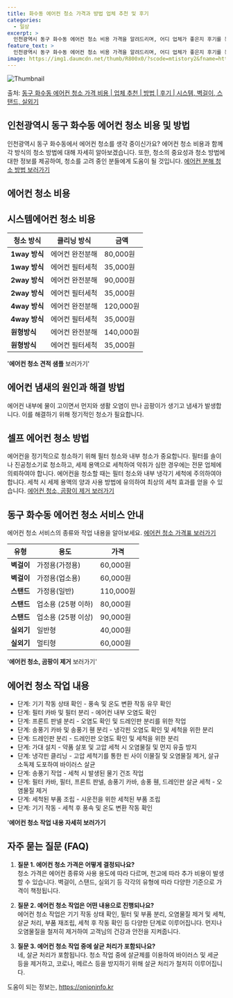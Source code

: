 ```yaml
---
title: 화수동 에어컨 청소 가격과 방법 업체 추천 및 후기
categories:
  - 일상
excerpt: >
  인천광역시 동구 화수동 에어컨 청소 비용 가격을 알려드리며, 어디 업체가 좋은지 후기를 통해 알아보겠습니다. 현재 글에서는 시스템, 벽걸이, 스탠드, 실외기 각각에 대해 청소 비용이 나와 있으니 참고하시면 되겠습니다. 에어컨 분해 청소 방법 보기 👈 클릭셀프 에어컨 청소 방법 보기👈 클릭동구 화수동 에어컨 청소 비용시스템에어컨 방식클리닝방식금액1way 방식에어컨 완전분해80,000원1way 방식에어컨 필터세척35,000원2way 방식에어컨 완전분해90,000원2way 방식에어컨 필터세척35,000원4way 방식에어컨 완전분해120,000원4way 방식에어컨 필터세척35,000원원형방식에어컨 완전분해140,000원원형방식에어컨 필터세척35,000원에어컨 청소 견적 샘플 보기 👈 클릭에어컨 냄새의 원인에어컨..
feature_text: >
  인천광역시 동구 화수동 에어컨 청소 비용 가격을 알려드리며, 어디 업체가 좋은지 후기를 통해 알아보겠습니다. 현재 글에서는 시스템, 벽걸이, 스탠드, 실외기 각각에 대해 청소 비용이 나와 있으니 참고하시면 되겠습니다. 에어컨 분해 청소 방법 보기 👈 클릭셀프 에어컨 청소 방법 보기👈 클릭동구 화수동 에어컨 청소 비용시스템에어컨 방식클리닝방식금액1way 방식에어컨 완전분해80,000원1way 방식에어컨 필터세척35,000원2way 방식에어컨 완전분해90,000원2way 방식에어컨 필터세척35,000원4way 방식에어컨 완전분해120,000원4way 방식에어컨 필터세척35,000원원형방식에어컨 완전분해140,000원원형방식에어컨 필터세척35,000원에어컨 청소 견적 샘플 보기 👈 클릭에어컨 냄새의 원인에어컨..
image: https://img1.daumcdn.net/thumb/R800x0/?scode=mtistory2&fname=https%3A%2F%2Fblog.kakaocdn.net%2Fdn%2FplCid%2FbtsHvXH0MqZ%2FMMoiKDw1RFWUyMPAJIaOUK%2Fimg.webp
---
```


![Thumbnail](https://img1.daumcdn.net/thumb/R800x0/?scode=mtistory2&fname=https%3A%2F%2Fblog.kakaocdn.net%2Fdn%2FplCid%2FbtsHvXH0MqZ%2FMMoiKDw1RFWUyMPAJIaOUK%2Fimg.webp)

<p>출처: <a href="https://onioninfo.kr/entry/%EB%8F%99%EA%B5%AC-%ED%99%94%EC%88%98%EB%8F%99-%EC%97%90%EC%96%B4%EC%BB%A8-%EC%B2%AD%EC%86%8C-%EA%B0%80%EA%B2%A9-%EB%B9%84%EC%9A%A9-%EC%97%85%EC%B2%B4-%EC%B6%94%EC%B2%9C-%EB%B0%A9%EB%B2%95-%ED%9B%84%EA%B8%B0-%EC%8B%9C%EC%8A%A4%ED%85%9C-%EB%B2%BD%EA%B1%B8%EC%9D%B4-%EC%8A%A4%ED%83%A0%EB%93%9C-%EC%8B%A4%EC%99%B8%EA%B8%B0" rel="dofollow">동구 화수동 에어컨 청소 가격 비용 | 업체 추천 | 방법 | 후기 | 시스템, 벽걸이, 스탠드, 실외기</a> </p>

## 인천광역시 동구 화수동 에어컨 청소 비용 및 방법



인천광역시 동구 화수동에서 에어컨 청소를 생각 중이신가요? 에어컨 청소 비용과 함께 각 방식의 청소 방법에 대해 자세히 알아보겠습니다.
또한, 청소의 중요성과 청소 방법에 대한 정보를 제공하여, 청소를 고려 중인 분들에게 도움이 될 것입니다. [에어컨 분해 청소 방법
보러가기](https://onioninfo.kr/entry/%EB%8F%99%EA%B5%AC-%ED%99%94%EC%88%98%EB%8F%99-%EC%97%90%EC%96%B4%EC%BB%A8-%EC%B2%AD%EC%86%8C-%EA%B0%80%EA%B2%A9-%EB%B9%84%EC%9A%A9-%EC%97%85%EC%B2%B4-%EC%B6%94%EC%B2%9C-%EB%B0%A9%EB%B2%95-%ED%9B%84%EA%B8%B0-%EC%8B%9C%EC%8A%A4%ED%85%9C-%EB%B2%BD%EA%B1%B8%EC%9D%B4-%EC%8A%A4%ED%83%A0%EB%93%9C-%EC%8B%A4%EC%99%B8%EA%B8%B0)



## 에어컨 청소 비용



## 시스템에어컨 청소 비용

**청소 방식** | **클리닝 방식** | **금액**  
---|---|---  
**1way 방식** | 에어컨 완전분해 | 80,000원  
**1way 방식** | 에어컨 필터세척 | 35,000원  
**2way 방식** | 에어컨 완전분해 | 90,000원  
**2way 방식** | 에어컨 필터세척 | 35,000원  
**4way 방식** | 에어컨 완전분해 | 120,000원  
**4way 방식** | 에어컨 필터세척 | 35,000원  
**원형방식** | 에어컨 완전분해 | 140,000원  
**원형방식** | 에어컨 필터세척 | 35,000원  
  


'**에어컨 청소 견적 샘플** 보러가기'



## 에어컨 냄새의 원인과 해결 방법

에어컨 내부에 물이 고이면서 먼지와 생활 오염이 만나 곰팡이가 생기고 냄새가 발생합니다. 이를 해결하기 위해 정기적인 청소가 필요합니다.



## 셀프 에어컨 청소 방법

에어컨을 정기적으로 청소하기 위해 필터 청소와 내부 청소가 중요합니다. 필터를 솔이나 진공청소기로 청소하고, 세제 용액으로 세척하여 악취가
심한 경우에는 전문 업체에 의뢰하여야 합니다. 에어컨을 청소할 때는 필터 청소와 내부 냉각기 세척에 주의하여야 합니다. 세척 시 세제 용액의
양과 사용 방법에 유의하여 최상의 세척 효과를 얻을 수 있습니다. [에어컨 청소, 곰팡이 제거
보러가기](https://onioninfo.kr/entry/%EB%8F%99%EA%B5%AC-%ED%99%94%EC%88%98%EB%8F%99-%EC%97%90%EC%96%B4%EC%BB%A8-%EC%B2%AD%EC%86%8C-%EA%B0%80%EA%B2%A9-%EB%B9%84%EC%9A%A9-%EC%97%85%EC%B2%B4-%EC%B6%94%EC%B2%9C-%EB%B0%A9%EB%B2%95-%ED%9B%84%EA%B8%B0-%EC%8B%9C%EC%8A%A4%ED%85%9C-%EB%B2%BD%EA%B1%B8%EC%9D%B4-%EC%8A%A4%ED%83%A0%EB%93%9C-%EC%8B%A4%EC%99%B8%EA%B8%B0)



## 동구 화수동 에어컨 청소 서비스 안내

에어컨 청소 서비스의 종류와 작업 내용을 알아보세요. [에어컨 청소 가격표
보러가기](https://onioninfo.kr/entry/%EB%8F%99%EA%B5%AC-%ED%99%94%EC%88%98%EB%8F%99-%EC%97%90%EC%96%B4%EC%BB%A8-%EC%B2%AD%EC%86%8C-%EA%B0%80%EA%B2%A9-%EB%B9%84%EC%9A%A9-%EC%97%85%EC%B2%B4-%EC%B6%94%EC%B2%9C-%EB%B0%A9%EB%B2%95-%ED%9B%84%EA%B8%B0-%EC%8B%9C%EC%8A%A4%ED%85%9C-%EB%B2%BD%EA%B1%B8%EC%9D%B4-%EC%8A%A4%ED%83%A0%EB%93%9C-%EC%8B%A4%EC%99%B8%EA%B8%B0)



**유형** | **용도** | **가격**  
---|---|---  
**벽걸이** | 가정용(가정용) | 60,000원  
**벽걸이** | 가정용(업소용) | 60,000원  
**스탠드** | 가정용(일반) | 110,000원  
**스탠드** | 업소용 (25평 이하) | 80,000원  
**스탠드** | 업소용 (25평 이상) | 90,000원  
**실외기** | 일반형 | 40,000원  
**실외기** | 멀티형 | 60,000원  
'**에어컨 청소, 곰팡이 제거** 보러가기'



## 에어컨 청소 작업 내용

  * 단계: 기기 작동 상태 확인 - 풍속 및 온도 변환 작동 유무 확인
  * 단계: 필터 카바 및 필터 분리 - 에어컨 내부 오염도 확인
  * 단계: 프론트 판넬 분리 - 오염도 확인 및 드레인판 분리를 위한 작업
  * 단계: 송풍기 카바 및 송풍기 휀 분리 - 냉각핀 오염도 확인 및 세척을 위한 분리
  * 단계: 드레인판 분리 - 드레인판 오염도 확인 및 세척을 위한 분리
  * 단계: 가대 설치 - 약품 살포 및 고압 세척 시 오염물질 및 먼지 유출 방지
  * 단계: 냉각핀 클리닝 - 고압 세척기를 통한 핀 사이 이물질 및 오염물질 제거, 살규 소독제 도포하여 바이러스 살균
  * 단계: 송풍기 작업 - 세척 시 발생된 물기 건조 작업
  * 단계: 필터 카바, 필터, 프론트 판넬, 송풍기 카바, 송풍 휀, 드레인판 살균 세척 - 오염물질 제거
  * 단계: 세척된 부품 조립 - 시운전을 위한 세척된 부품 조립
  * 단계: 기기 작동 - 세척 후 풍속 및 온도 변환 작동 확인

'**에어컨 청소 작업 내용 자세히 보러가기**



## 자주 묻는 질문 (FAQ)

  1. **질문 1. 에어컨 청소 가격은 어떻게 결정되나요?**  
청소 가격은 에어컨 종류와 사용 용도에 따라 다르며, 천고에 따라 추가 비용이 발생할 수 있습니다. 벽걸이, 스탠드, 실외기 등 각각의
유형에 따라 다양한 기준으로 가격이 책정됩니다.

  2. **질문 2. 에어컨 청소 작업은 어떤 내용으로 진행되나요?**  
에어컨 청소 작업은 기기 작동 상태 확인, 필터 및 부품 분리, 오염물질 제거 및 세척, 살균 처리, 부품 재조립, 세척 후 작동 확인 등
다양한 단계로 이루어집니다. 먼지나 오염물질을 철저히 제거하여 고객님의 건강과 안전을 지켜줍니다.

  3. **질문 3. 에어컨 청소 작업 중에 살균 처리가 포함되나요?**  
네, 살균 처리가 포함됩니다. 청소 작업 중에 살균제를 이용하여 바이러스 및 세균 등을 제거하고, 코로나, 메르스 등을 방지하기 위해 살균
처리가 철저히 이루어집니다.



 

도움이 되는 정보는, <a href="https://onioninfo.kr" rel="dofollow">https://onioninfo.kr</a>


